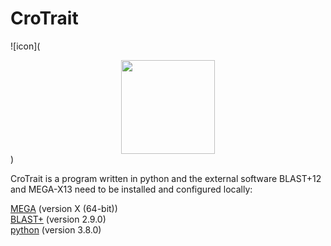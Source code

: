 # CroTrait
![icon](<div align=center><img width="150" height="150" src="https://github.com/HeTingwei/ReadmeLearn/blob/master/avatar1.jpg"/></div>)

CroTrait is a program written in python and the external software BLAST+12 and MEGA-X13 need to be installed and configured locally:<br>

[MEGA](https://www.megasoftware.net/) (version X (64-bit))<br>
[BLAST+](https://blast.ncbi.nlm.nih.gov/) (version 2.9.0)<br>
[python](https://www.python.org/) (version 3.8.0) <br>

